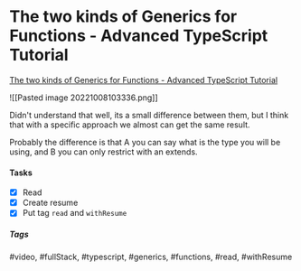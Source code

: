 # The two kinds of Generics for Functions - Advanced TypeScript Tutorial
[The two kinds of Generics for Functions - Advanced TypeScript Tutorial](https://www.youtube.com/watch?v=0IFf1GlpLv4&ab_channel=BasaratCodes)


![[Pasted image 20221008103336.png]]

Didn't understand that well, its a small difference between them, but I think that with a specific approach we almost can get the same result.

Probably the difference is that A you can say what is the type you will be using, and B you can only restrict with an extends.

#### Tasks
- [x] Read
- [x] Create resume
- [x] Put tag `read` and `withResume`

##### Tags
#video, #fullStack, #typescript, #generics, #functions, #read, #withResume 
